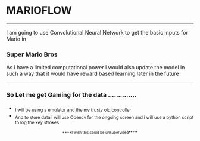 <h1> MARIOFLOW </h2>
<hr>
<p> I am going to use Convolutional Neural Network to get the basic inputs for Mario in </p>
<h3> Super Mario Bros </h3> 
<p> As i have a limited computational power i would also update the model in such a way that it would have reward based learning later in the future<p>
<hr>
<h3>So Let me get Gaming for the data ..............</h3>
<ul>
<li><sub>I will be using a emulator and the my trusty old controller </sub>
<li><sub>And to store data i will use Opencv for the ongoing screen and i will use a python script to log the key strokes</sub>
</ul>
<center><sub><sub>****I wish this could be unsupervised*****</sub></sub></center>
